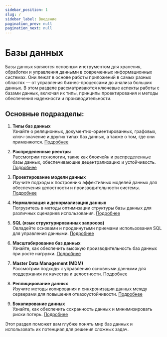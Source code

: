 ```yaml
---
sidebar_position: 1
slug: /
sidebar_label: Введение
pagination_prev: null
pagination_next: null
---
```


# Базы данных

Базы данных являются основным инструментом для хранения, обработки и управления данными в современных информационных системах. Они лежат в основе работы приложений в самых разных областях — от управления бизнес-процессами до анализа больших данных. В этом разделе рассматриваются ключевые аспекты работы с базами данных, включая их типы, принципы проектирования и методы обеспечения надежности и производительности.

## Основные подразделы:

1. **Типы баз данных**  
   Узнайте о реляционных, документно-ориентированных, графовых, ключ-значение и других типах баз данных, а также о том, где они применяются. [Подробнее](/types/index.md)

2. **Распределенные реестры**  
   Рассмотрим технологии, такие как блокчейн и распределенные базы данных, обеспечивающие децентрализацию и устойчивость. [Подробнее](/distributed-ledgers/index.md)

3. **Проектирование модели данных**  
   Изучите подходы к построению эффективных моделей данных для обеспечения целостности и производительности системы. [Подробнее](/data-model-design/index.md)

4. **Нормализация и денормализация данных**  
   Погрузитесь в методы оптимизации структуры базы данных для различных сценариев использования. [Подробнее](/normalization/index.md)

5. **SQL (язык структурированных запросов)**  
   Овладейте основами и продвинутыми приемами использования SQL для управления данными. [Подробнее](/sql/index.md)

6. **Масштабирование баз данных**  
   Узнайте, как обеспечить высокую производительность баз данных при росте нагрузки. [Подробнее](/scaling/index.md)

7. **Master Data Management (MDM)**  
   Рассмотрим подходы к управлению основными данными для поддержания их качества и целостности. [Подробнее](/mdm/index.md)

8. **Реплицирование данных**  
   Изучите методы копирования и синхронизации данных между серверами для повышения отказоустойчивости. [Подробнее](/replication/index.md)

9. **Бэкапирование данных**  
   Узнайте, как обеспечить сохранность данных и минимизировать риски потерь. [Подробнее](/backup/index.md)

Этот раздел поможет вам глубже понять мир баз данных и использовать их потенциал для решения сложных задач.
